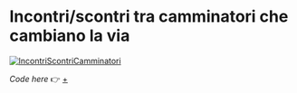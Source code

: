 # Incontri/scontri tra camminatori che cambiano la via

[![IncontriScontriCamminatori](https://user-images.githubusercontent.com/76476647/113510164-be2a4000-9559-11eb-9a4e-eeb1eb5735ee.png "IncontriScontriCamminatori")](https://editor.p5js.org/Lucilla/full/6DHJORxwr)

_Code here_ :point_right: [+](https://editor.p5js.org/Lucilla/sketches/6DHJORxwr)
